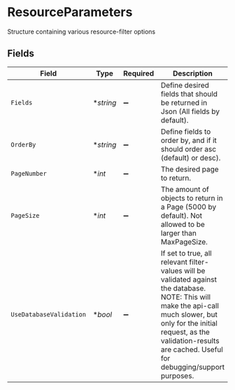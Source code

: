 # ResourceParameters

Structure containing various resource-filter options


## Fields

| Field                                                                                                                                                                                                                                            | Type                                                                                                                                                                                                                                             | Required                                                                                                                                                                                                                                         | Description                                                                                                                                                                                                                                      | Example                                                                                                                                                                                                                                          |
| ------------------------------------------------------------------------------------------------------------------------------------------------------------------------------------------------------------------------------------------------ | ------------------------------------------------------------------------------------------------------------------------------------------------------------------------------------------------------------------------------------------------ | ------------------------------------------------------------------------------------------------------------------------------------------------------------------------------------------------------------------------------------------------ | ------------------------------------------------------------------------------------------------------------------------------------------------------------------------------------------------------------------------------------------------ | ------------------------------------------------------------------------------------------------------------------------------------------------------------------------------------------------------------------------------------------------ |
| `Fields`                                                                                                                                                                                                                                         | **string*                                                                                                                                                                                                                                        | :heavy_minus_sign:                                                                                                                                                                                                                               | Define desired fields that should be returned in Json (All fields by default).                                                                                                                                                                   |                                                                                                                                                                                                                                                  |
| `OrderBy`                                                                                                                                                                                                                                        | **string*                                                                                                                                                                                                                                        | :heavy_minus_sign:                                                                                                                                                                                                                               | Define fields to order by, and if it should order asc (default) or desc).                                                                                                                                                                        |                                                                                                                                                                                                                                                  |
| `PageNumber`                                                                                                                                                                                                                                     | **int*                                                                                                                                                                                                                                           | :heavy_minus_sign:                                                                                                                                                                                                                               | The desired page to return.                                                                                                                                                                                                                      | 2                                                                                                                                                                                                                                                |
| `PageSize`                                                                                                                                                                                                                                       | **int*                                                                                                                                                                                                                                           | :heavy_minus_sign:                                                                                                                                                                                                                               | The amount of objects to return in a Page (5000 by default). Not allowed to be larger than MaxPageSize.                                                                                                                                          | 5000                                                                                                                                                                                                                                             |
| `UseDatabaseValidation`                                                                                                                                                                                                                          | **bool*                                                                                                                                                                                                                                          | :heavy_minus_sign:                                                                                                                                                                                                                               | If set to true, all relevant filter-values will be validated against the database. NOTE: This will make the api-call much slower, but only for the initial request, as the validation-results are cached. Useful for debugging/support purposes. |                                                                                                                                                                                                                                                  |